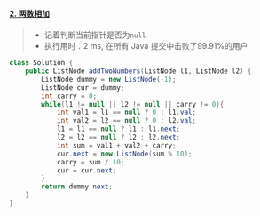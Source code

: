 #### [2. 两数相加](https://leetcode-cn.com/problems/add-two-numbers/)

> - 记着判断当前指针是否为`null`
> - 执行用时：2 ms, 在所有 Java 提交中击败了99.91%的用户
```java
class Solution {
    public ListNode addTwoNumbers(ListNode l1, ListNode l2) {
        ListNode dummy = new ListNode(-1);
        ListNode cur = dummy;
        int carry = 0;
        while(l1 != null || l2 != null || carry != 0){
            int val1 = l1 == null ? 0 : l1.val;
            int val2 = l2 == null ? 0 : l2.val;
            l1 = l1 == null ? l1 : l1.next;
            l2 = l2 == null ? l2 : l2.next;
            int sum = val1 + val2 + carry;
            cur.next = new ListNode(sum % 10);
            carry = sum / 10;
            cur = cur.next;
        }
        return dummy.next;
    }
}
```

